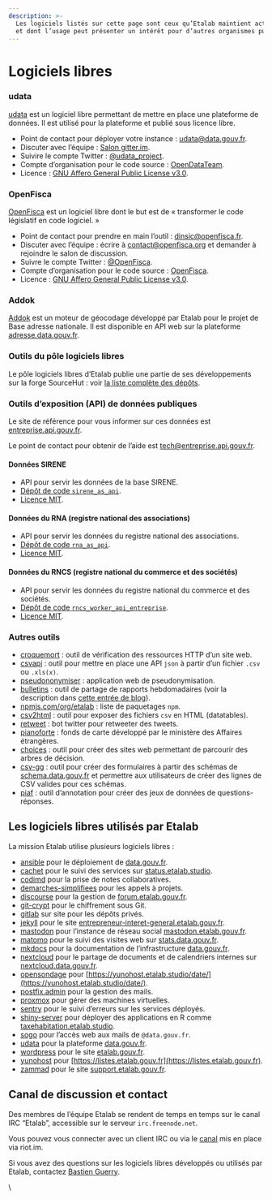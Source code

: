```yaml
---
description: >-
  Les logiciels listés sur cette page sont ceux qu’Etalab maintient activement
  et dont l’usage peut présenter un intérêt pour d’autres organismes publics.
---
```


# Logiciels libres

### udata

[udata](https://getudata.org) est un logiciel libre permettant de mettre en place une plateforme de données. Il est utilisé pour la plateforme et publié sous licence libre.

* Point de contact pour déployer votre instance : [udata@data.gouv.fr](mailto:udata@data.gouv.fr).
* Discuter avec l’équipe : [Salon gitter.im](https://gitter.im/opendatateam/udata).
* Suivire le compte Twitter : [@udata\_project](https://twitter.com/udata\_project).
* Compte d’organisation pour le code source : [OpenDataTeam](https://github.com/opendatateam/).
* Licence : [GNU Affero General Public License v3.0](https://github.com/opendatateam/udata/blob/master/LICENSE).

### OpenFisca

[OpenFisca](https://openfisca.org/fr/) est un logiciel libre dont le but est de « transformer le code législatif en code logiciel. »

* Point de contact pour prendre en main l’outil : [dinsic@openfisca.fr](mailto:dinsic@openfisca.fr).
* Discuter avec l’équipe : écrire à [contact@openfisca.org](mailto:contact@openfisca.org) et demander à rejoindre le salon de discussion.
* Suivre le compte Twitter : [@OpenFisca](https://twitter.com/OpenFisca).
* Compte d’organisation pour le code source : [OpenFisca](https://github.com/openfisca/).
* Licence : [GNU Affero General Public License v3.0](https://github.com/openfisca/openfisca-core/blob/master/LICENSE).

### Addok

[Addok](https://github.com/addok/addok) est un moteur de géocodage développé par Etalab pour le projet de Base adresse nationale. Il est disponible en API web sur la plateforme [adresse.data.gouv.fr](https://adresse.data.gouv.fr/tools).

### Outils du pôle logiciels libres

Le pôle logiciels libres d’Etalab publie une partie de ses développements sur la forge SourceHut : voir [la liste complète des dépôts](https://git.sr.ht/\~etalab/).

### Outils d’exposition (API) de données publiques

Le site de référence pour vous informer sur ces données est [entreprise.api.gouv.fr](https://entreprise.api.gouv.fr).

Le point de contact pour obtenir de l’aide est [tech@entreprise.api.gouv.fr](mailto:tech@entreprise.api.gouv.fr).

#### Données SIRENE

* API pour servir les données de la base SIRENE.
* [Dépôt de code `sirene_as_api`](https://github.com/etalab/sirene\_as\_api).
* [Licence MIT](https://github.com/etalab/sirene\_as\_api/blob/master/LICENSE).

#### Données du RNA (registre national des associations)

* API pour servir les données du registre national des associations.
* [Dépôt de code `rna_as_api`](https://github.com/etalab/rna\_as\_api).
* [Licence MIT](https://github.com/etalab/rna\_as\_api/blob/master/LICENSE).

#### Données du RNCS (registre national du commerce et des sociétés)

* API pour servir les données du registre national du commerce et des sociétés.
* [Dépôt de code `rncs_worker_api_entreprise`](https://github.com/etalab/rncs\_worker\_api\_entreprise).
* [Licence MIT](https://github.com/etalab/rncs\_worker\_api\_entreprise/blob/master/LICENSE).

### Autres outils

* [croquemort](https://github.com/opendatateam/croquemort) : outil de vérification des ressources HTTP d’un site web.
* [csvapi](https://github.com/opendatateam/csvapi) : outil pour mettre en place une API `json` à partir d’un fichier `.csv` ou `.xls(x)`.
* [pseudononymiser](https://github.com/etalab/pseudononymizer/) : application web de pseudonymisation.
* [bulletins](https://github.com/entrepreneur-interet-general/bulletins) : outil de partage de rapports hebdomadaires (voir la description dans [cette entrée de blog](https://entrepreneur-interet-general.etalab.gouv.fr/blog/2019/07/03/bulletins-outil-retrospective-hebdomadaire.html)).
* [npmjs.com/org/etalab](https://www.npmjs.com/org/etalab) : liste de paquetages `npm`.
* [csv2html](https://github.com/etalab/csv2html) : outil pour exposer des fichiers `csv` en HTML (datatables).
* [retweet](https://github.com/etalab/retweet) : bot twitter pour retweeter des tweets.
* [pianoforte](https://github.com/tilery/pianoforte) : fonds de carte développé par le ministère des Affaires étrangères.
* [choices](https://github.com/etalab/choices) : outil pour créer des sites web permettant de parcourir des arbres de décision.
* [csv-gg](https://github.com/etalab/csv-gg) : outil pour créer des formulaires à partir des schémas de [schema.data.gouv.fr](https://schema.data.gouv.fr) et permettre aux utilisateurs de créer des lignes de CSV valides pour ces schémas.
* [piaf](https://github.com/etalab/piaf) : outil d’annotation pour créer des jeux de données de questions-réponses.

## Les logiciels libres utilisés par Etalab <a href="#les-logiciels-libres-utilises-par-etalab" id="les-logiciels-libres-utilises-par-etalab"></a>

La mission Etalab utilise plusieurs logiciels libres :

* [ansible](https://www.ansible.com) pour le déploiement de [data.gouv.fr](https://data.gouv.fr).
* [cachet](https://cachethq.io) pour le suivi des services sur [status.etalab.studio](https://status.etalab.studio).
* [codimd](https://demo.codimd.org) pour la prise de notes collaboratives.
* [demarches-simplifiees](https://github.com/betagouv/demarches-simplifiees.fr) pour les appels à projets.
* [discourse](https://discourse.org) pour la gestion de [forum.etalab.gouv.fr](https://forum.etalab.gouv.fr).
* [git-crypt](https://github.com/AGWA/git-crypt) pour le chiffrement sous Git.
* [gitlab](https://about.gitlab.com) sur site pour les dépôts privés.
* [jekyll](https://jekyllrb.com) pour le site [entrepreneur-interet-general.etalab.gouv.fr](https://entrepreneur-interet-general.etalab.gouv.fr).
* [mastodon](https://joinmastodon.org) pour l’instance de réseau social [mastodon.etalab.gouv.fr](https://mastodon.etalab.gouv.fr).
* [matomo](https://matomo.org) pour le suivi des visites web sur [stats.data.gouv.fr](https://stats.data.gouv.fr).
* [mkdocs](https://www.mkdocs.org) pour la documentation de l’infrastructure [data.gouv.fr](https://data.gouv.fr).
* [nextcloud](https://nextcloud.com) pour le partage de documents et de calendriers internes sur [nextcloud.data.gouv.fr](https://nextcloud.data.gouv.fr).
* [opensondage](https://forum.yunohost.org/t/official-app-opensondage/4348) pour [https://yunohost.etalab.studio/date/](https://yunohost.etalab.studio/date/).
* [postfix.admin](http://postfixadmin.sourceforge.net) pour la gestion des mails.
* [proxmox](https://www.proxmox.com) pour gérer des machines virtuelles.
* [sentry](https://sentry.io) pour le suivi d’erreurs sur les services déployés.
* [shiny-server](https://www.rstudio.com/products/shiny/shiny-server) pour déployer des applications en R comme [taxehabitation.etalab.studio](http://taxehabitation.etalab.studio).
* [sogo](https://sogo.nu) pour l’accès web aux mails de `@data.gouv.fr`.
* [udata](https://getudata.org) pour la plateforme [data.gouv.fr](https://www.data.gouv.fr).
* [wordpress](https://fr.wordpress.org) pour le site [etalab.gouv.fr](https://www.etalab.gouv.fr).
* [yunohost](https://yunohost.org) pour [https://listes.etalab.gouv.fr](https://listes.etalab.gouv.fr).
* [zammad](https://zammad.org) pour le site [support.etalab.gouv.fr](https://support.etalab.gouv.fr).

## Canal de discussion et contact <a href="#canal-de-discussion-et-contact" id="canal-de-discussion-et-contact"></a>

Des membres de l’équipe Etalab se rendent de temps en temps sur le canal IRC “Etalab”, accessible sur le serveur `irc.freenode.net`.

Vous pouvez vous connecter avec un client IRC ou via le [canal](https://riot.im/app/#/room/#freenode\_#etalab:matrix.org) mis en place via riot.im.

Si vous avez des questions sur les logiciels libres développés ou utilisés par Etalab, contactez [Bastien Guerry](mailto:bastien.guerry@data.gouv.fr).

\
